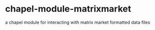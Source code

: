 # chapel-module-matrixmarket
a chapel module for interacting with matrix market formatted data files
